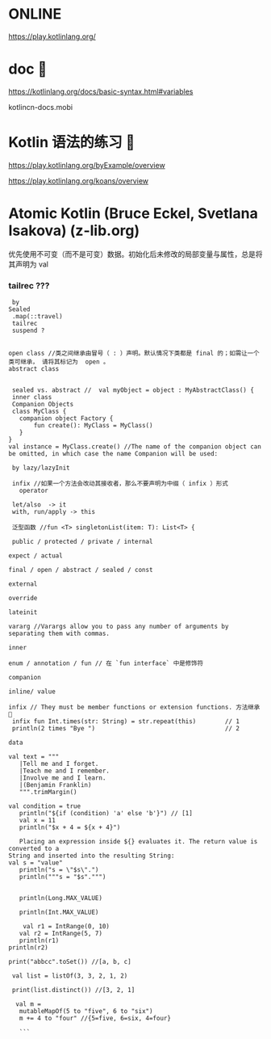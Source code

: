 # ONLINE
https://play.kotlinlang.org/ 

# doc 🔴
https://kotlinlang.org/docs/basic-syntax.html#variables

kotlincn-docs.mobi

# Kotlin 语法的练习 🔴
https://play.kotlinlang.org/byExample/overview

https://play.kotlinlang.org/koans/overview
 
 # Atomic Kotlin (Bruce Eckel, Svetlana Isakova) (z-lib.org)
 优先使用不可变（而不是可变）数据。初始化后未修改的局部变量与属性，总是将其声明为  val 
 
 ### tailrec ???
 ```
  by
 Sealed
  .map(::travel)
  tailrec
  suspend ?

  
 open class //类之间继承由冒号（ : ）声明。默认情况下类都是 final 的；如需让一个类可继承， 请将其标记为  open 。
 abstract class

  
  sealed vs. abstract //  val myObject = object : MyAbstractClass() {
  inner class
  Companion Objects
  class MyClass {
    companion object Factory {
        fun create(): MyClass = MyClass()
    }
}
val instance = MyClass.create() //The name of the companion object can be omitted, in which case the name Companion will be used:

  by lazy/lazyInit
  
  infix //如果一个方法会改动其接收者，那么不要声明为中缀（ infix ）形式
    operator
  
  let/also  -> it
  with, run/apply -> this
  
  泛型函数 //fun <T> singletonList(item: T): List<T> {
  
  public / protected / private / internal

expect / actual

final / open / abstract / sealed / const

external

override

lateinit

vararg //Varargs allow you to pass any number of arguments by separating them with commas.

inner

enum / annotation / fun // 在 `fun interface` 中是修饰符

companion

inline/ value

infix // They must be member functions or extension functions. 方法继承  🔴
  infix fun Int.times(str: String) = str.repeat(this)        // 1
  println(2 times "Bye ")                                    // 2

data

 val text = """
    |Tell me and I forget.
    |Teach me and I remember.
    |Involve me and I learn.
    |(Benjamin Franklin)
    """.trimMargin()
 ```
 
 
 ```
 val condition = true 
    println("${if (condition) 'a' else 'b'}") // [1] 
    val x = 11
    println("$x + 4 = ${x + 4}")
    
    Placing an expression inside ${} evaluates it. The return value is converted to a
String and inserted into the resulting String:
val s = "value" 
    println("s = \"$s\".") 
    println("""s = "$s".""")
    
    
    println(Long.MAX_VALUE)
    
    println(Int.MAX_VALUE)
    
     val r1 = IntRange(0, 10) 
    val r2 = IntRange(5, 7) 
    println(r1)
println(r2)

 print("abbcc".toSet()) //[a, b, c]
 
  val list = listOf(3, 3, 2, 1, 2) 
    
  print(list.distinct()) //[3, 2, 1]
  
   val m =
    mutableMapOf(5 to "five", 6 to "six")
    m += 4 to "four" //{5=five, 6=six, 4=four}
 
    ```
